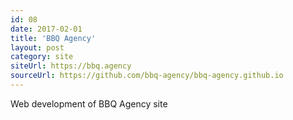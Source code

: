 ```yaml
---
id: 08
date: 2017-02-01
title: 'BBQ Agency'
layout: post
category: site
siteUrl: https://bbq.agency
sourceUrl: https://github.com/bbq-agency/bbq-agency.github.io
---
```


Web development of BBQ Agency site
